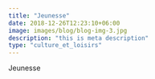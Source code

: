 ```yaml
---
title: "Jeunesse"
date: 2018-12-26T12:23:10+06:00
image: images/blog/blog-img-3.jpg
description: "this is meta description"
type: "culture_et_loisirs"
---
```


Jeunesse